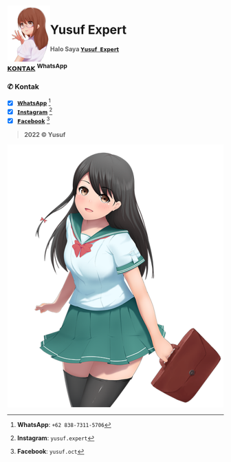 <img src="./media/moe-3669736_640.png" alt="CC2022" align="left" width="100" height="130">

# Yusuf Expert
> **Halo Saya [`𝗬𝘂𝘀𝘂𝗳 𝗘𝘅𝗽𝗲𝗿𝘁`](https://wa.me/qr/O65CD77FOVMNK1)**

### [`𝗞𝗢𝗡𝗧𝗔𝗞`](https://wa.me/6283873115706) <sup>WhatsApp</sup>

### ✆ Kontak
- [x] [`𝗪𝗵𝗮𝘁𝘀𝗔𝗽𝗽`](https://wa.me/6283873115706) [^1]
- [x] [`𝗜𝗻𝘀𝘁𝗮𝗴𝗿𝗮𝗺`](https://www.instagram.com/yusuf.expert) [^2]
- [x] [`𝗙𝗮𝗰𝗲𝗯𝗼𝗼𝗸`](https://www.facebook.com/yusuf.oct) [^3]
[^1]: **WhatsApp**: `+62 838-7311-5706`
[^2]: **Instagram**: `yusuf.expert`
[^3]: **Facebook**: `yusuf.oct`

> **2022 © Yusuf**

![Yusuf](./media/moe-3251269_640.png)
